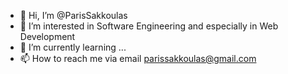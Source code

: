 - 👋 Hi, I’m @ParisSakkoulas
- 👀 I’m interested in Software Engineering and especially in Web Development
- 🌱 I’m currently learning ...
- 📫 How to reach me via email parissakkoulas@gmail.com

<!---
ParisSakkoulas/ParisSakkoulas is a ✨ special ✨ repository because its `README.md` (this file) appears on your GitHub profile.
You can click the Preview link to take a look at your changes.
--->
